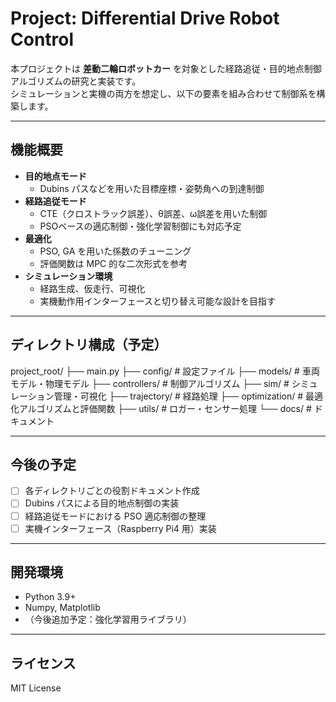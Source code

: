 # Project: Differential Drive Robot Control

本プロジェクトは **差動二輪ロボットカー** を対象とした経路追従・目的地点制御アルゴリズムの研究と実装です。  
シミュレーションと実機の両方を想定し、以下の要素を組み合わせて制御系を構築します。

---

## 機能概要

- **目的地点モード**  
  - Dubins パスなどを用いた目標座標・姿勢角への到達制御
- **経路追従モード**  
  - CTE（クロストラック誤差）、θ誤差、ω誤差を用いた制御
  - PSOベースの適応制御・強化学習制御にも対応予定
- **最適化**  
  - PSO, GA を用いた係数のチューニング
  - 評価関数は MPC 的な二次形式を参考
- **シミュレーション環境**  
  - 経路生成、仮走行、可視化
  - 実機動作用インターフェースと切り替え可能な設計を目指す

---

## ディレクトリ構成（予定）
project_root/
├── main.py
├── config/             # 設定ファイル
├── models/             # 車両モデル・物理モデル
├── controllers/        # 制御アルゴリズム
├── sim/                # シミュレーション管理・可視化
├── trajectory/         # 経路処理
├── optimization/       # 最適化アルゴリズムと評価関数
├── utils/              # ロガー・センサー処理
└── docs/               # ドキュメント

---

## 今後の予定

- [ ] 各ディレクトリごとの役割ドキュメント作成
- [ ] Dubins パスによる目的地点制御の実装
- [ ] 経路追従モードにおける PSO 適応制御の整理
- [ ] 実機インターフェース（Raspberry Pi4 用）実装

---

## 開発環境

- Python 3.9+
- Numpy, Matplotlib
- （今後追加予定：強化学習用ライブラリ）

---

## ライセンス
MIT License
